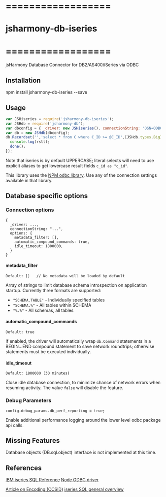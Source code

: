 # ==================
# jsharmony-db-iseries
# ==================

jsHarmony Database Connector for DB2/AS400/iSeries via ODBC

## Installation

npm install jsharmony-db-iseries --save

## Usage

```javascript
var JSHiseries = require('jsharmony-db-iseries');
var JSHdb = require('jsharmony-db');
var dbconfig = { _driver: new JSHiseries(), connectionString: "DSN=ODBC;Uid=DBUSER;pwd=DBPASS" };
var db = new JSHdb(dbconfig);
db.Recordset('','select * from C where C_ID >= @C_ID',[JSHdb.types.BigInt],{'C_ID': 10},function(err,rslt){
  console.log(rslt);
  done();
});
```

Note that iseries is by default UPPERCASE; literal selects will need to use explicit aliases to get lowercase result fields `c_id as "c_id"`.

This library uses the [NPM odbc library](https://www.npmjs.com/package/odb).  Use any of the connection settings available in that library.

## Database specific options

### Connection options

```
{
  _driver: ...,
  connectionString: "...",
  options: {
    metadata_filter: [],
    automatic_compound_commands: true,
    idle_timeout: 1800000,
  }
}
```

#### metadata_filter

```
Default: []   // No metadata will be loaded by default
```

Array of strings to limit database schema introspection on application startup. Currently three formats are supported:

- `"SCHEMA.TABLE"` - Individually specified tables
- `"SCHEMA.%"` - All tables within SCHEMA
- `"%.%"` - All schemas, all tables

#### automatic_compound_commands

```
Default: true
```

If enabled, the driver will automatically wrap `db.Command` statements in a BEGIN...END compound statement to save network roundtrips; otherwise statements must be executed individually.

#### idle_timeout

```
Default: 1800000 (30 minutes)
```

Close idle database connection, to minimize chance of network errors when resuming activity. The value `false` will disable the feature.

### Debug Parameters

`config.debug_params.db_perf_reporting = true;`

Enable additional performance logging around the lower level odbc package api calls.

## Missing Features

Database objects (DB.sql.object) interface is not implemented at this time.

## References

[IBM iseries SQL Reference](https://www.ibm.com/docs/en/i/7.1?topic=reference-sql)
[Node ODBC driver](https://www.npmjs.com/package/odbc)

[Article on Encoding (CCSID)](https://developer.ibm.com/articles/dm-0506chong/)
[iseries SQL general overview](http://www.tylogix.com/Articles/iSeries_SQL_Programming_Youve_Got_The_Power.pdf)
